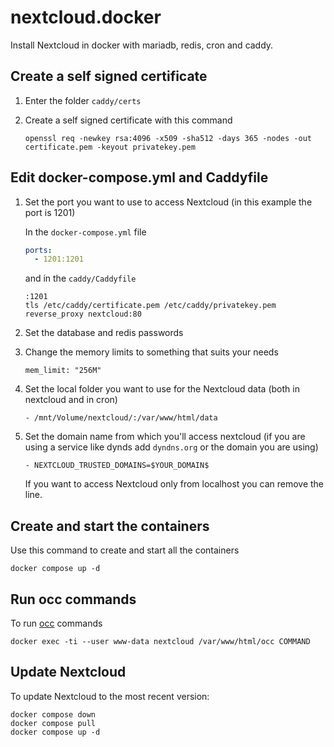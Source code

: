# nextcloud.docker
Install Nextcloud in docker with mariadb, redis, cron and caddy.

## Create a self signed certificate

1. Enter the folder `caddy/certs`

2. Create a self signed certificate with this command

   `openssl req -newkey rsa:4096 -x509 -sha512 -days 365 -nodes -out certificate.pem -keyout privatekey.pem`

## Edit docker-compose.yml and Caddyfile

1. Set the port you want to use to access Nextcloud (in this example the port is 1201)

   In the `docker-compose.yml` file

   ```yaml
   ports:
     - 1201:1201
   ```

   and in the `caddy/Caddyfile`

   ```
   :1201
   tls /etc/caddy/certificate.pem /etc/caddy/privatekey.pem
   reverse_proxy nextcloud:80
   ```

2. Set the database and redis passwords

3. Change the memory limits to something that suits your needs

   `mem_limit: "256M"`

4. Set the local folder you want to use for the Nextcloud data (both in nextcloud and in cron)

   `- /mnt/Volume/nextcloud/:/var/www/html/data`

5. Set the domain name from which you'll access nextcloud (if you are using a service like dynds add `dyndns.org` or the domain you are using)

   `- NEXTCLOUD_TRUSTED_DOMAINS=$YOUR_DOMAIN$`

   If you want to access Nextcloud only from localhost you can remove the line.

## Create and start the containers

Use this command to create and start all the containers

`docker compose up -d`

## Run occ commands

To run [occ](https://docs.nextcloud.com/server/stable/admin_manual/configuration_server/occ_command.html) commands

`docker exec -ti --user www-data nextcloud /var/www/html/occ COMMAND`

## Update Nextcloud

To update Nextcloud to the most recent version:

```docker compose down
docker compose down
docker compose pull
docker compose up -d
```